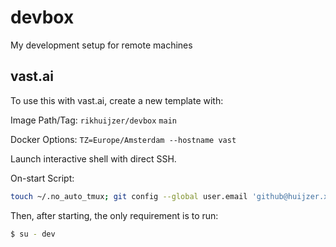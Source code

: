 # devbox

My development setup for remote machines

## vast.ai

To use this with vast.ai, create a new template with:

Image Path/Tag: `rikhuijzer/devbox` `main`

Docker Options: `TZ=Europe/Amsterdam --hostname vast`

Launch interactive shell with direct SSH.

On-start Script:

```bash
touch ~/.no_auto_tmux; git config --global user.email 'github@huijzer.xyz'; git config --global user.name 'Rik Huijzer'
```

Then, after starting, the only requirement is to run:

```sh
$ su - dev
```
